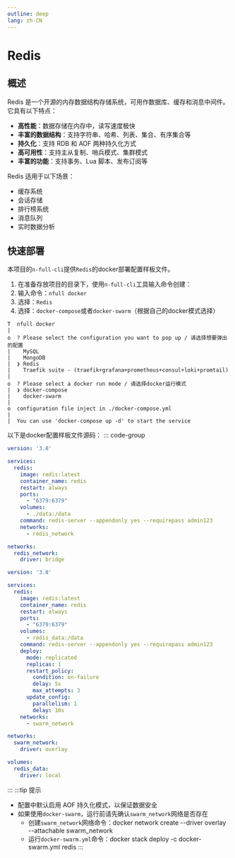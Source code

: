 ```yaml
---
outline: deep
lang: zh-CN
---
```


# Redis

## 概述
Redis 是一个开源的内存数据结构存储系统，可用作数据库、缓存和消息中间件。它具有以下特点：

- **高性能**：数据存储在内存中，读写速度极快
- **丰富的数据结构**：支持字符串、哈希、列表、集合、有序集合等
- **持久化**：支持 RDB 和 AOF 两种持久化方式
- **高可用性**：支持主从复制、哨兵模式、集群模式
- **丰富的功能**：支持事务、Lua 脚本、发布订阅等

Redis 适用于以下场景：
- 缓存系统
- 会话存储
- 排行榜系统
- 消息队列
- 实时数据分析

## 快速部署
本项目的`n-full-cli`提供`Redis`的docker部署配置样板文件。
1. 在准备存放项目的目录下，使用`n-full-cli`工具输入命令创建：
2. 输入命令：`nfull docker`
3. 选择：`Redis`
4. 选择：`docker-compose`或者`docker-swarm`（根据自己的docker模式选择）

```sh:no-line-numbers{6,10}
T  nfull docker
|
o  ? Please select the configuration you want to pop up / 请选择想要弹出的配置
|    MySQL 
|    MongoDB 
|  ❯ Redis 
|    Traefik suite - (traefik+grafana+prometheus+consul+loki+promtail)
|
o  ? Please select a docker run mode / 请选择docker运行模式
|  ❯ docker-compose 
|    docker-swarm
|
o  configuration file inject in ./docker-compose.yml
|
|  You can use 'docker-compose up -d' to start the service
```
以下是docker配置样板文件源码：
::: code-group
```yml [docker-compose.yml]
version: '3.8'

services:
  redis:
    image: redis:latest
    container_name: redis
    restart: always
    ports:
      - "6379:6379"
    volumes:
      - ./data:/data
    command: redis-server --appendonly yes --requirepass admin123
    networks:
      - redis_network

networks:
  redis_network:
    driver: bridge
```
```yml [docker-swarm.yml]
version: '3.8'

services:
  redis:
    image: redis:latest
    container_name: redis
    restart: always
    ports:
      - "6379:6379"
    volumes:
      - redis_data:/data
    command: redis-server --appendonly yes --requirepass admin123
    deploy:
      mode: replicated
      replicas: 1
      restart_policy:
        condition: on-failure
        delay: 5s
        max_attempts: 3
      update_config:
        parallelism: 1
        delay: 10s
    networks:
      - swarm_network

networks:
  swarm_network:
    driver: overlay

volumes:
  redis_data:
    driver: local
```
:::
:::tip 提示
- 配置中默认启用 AOF 持久化模式，以保证数据安全
- 如果使用`docker-swarm`，运行前请先确认`swarm_network`网络是否存在
  - 创建`swarm_network`网络命令：docker network create --driver overlay --attachable swarm_network
  - 运行`docker-swarm.yml`命令：docker stack deploy -c docker-swarm.yml redis
:::
